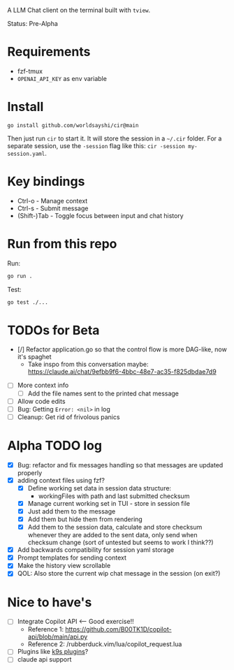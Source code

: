 
A LLM Chat client on the terminal built with `tview`.

Status: Pre-Alpha

# Requirements

- fzf-tmux
- `OPENAI_API_KEY` as env variable

# Install

```
go install github.com/worldsayshi/cir@main
```

Then just run `cir` to start it. It will store the session in a `~/.cir` folder.
For a separate session, use the `-session` flag like this: `cir -session my-session.yaml`.


# Key bindings

- Ctrl-o - Manage context
- Ctrl-s - Submit message
- (Shift-)Tab - Toggle focus between input and chat history

# Run from this repo

Run:
```bash
go run .
```

Test:
```bash
go test ./...
```

# TODOs for Beta

- [/] Refactor application.go so that the control flow is more DAG-like, now it's spaghet
    - Take inspo from this conversation maybe: https://claude.ai/chat/9efbb9f6-4bbc-48e7-ac35-f825dbdae7d9
- [ ] More context info
    - [ ] Add the file names sent to the printed chat message
- [ ] Allow code edits
- [ ] Bug: Getting `Error: <nil>` in log
- [ ] Cleanup: Get rid of frivolous panics

# Alpha TODO log

- [X] Bug: refactor and fix messages handling so that messages are updated properly
- [X] adding context files using fzf?
    - [X] Define working set data in session data structure:
        - workingFiles with path and last submitted checksum
    - [X] Manage current working set in TUI - store in session file
    - [X] Just add them to the message
    - [X] Add them but hide them from rendering
    - [X] Add them to the session data, calculate and store checksum whenever they are added to the sent data, only send when checksum change (sort of untested but seems to work I think??)
- [X] Add backwards compatibility for session yaml storage
- [X] Prompt templates for sending context
- [X] Make the history view scrollable
- [X] QOL: Also store the current wip chat message in the session (on exit?)

# Nice to have's

- [ ] Integrate Copilot API <-- Good exercise!!
    - Reference 1: https://github.com/B00TK1D/copilot-api/blob/main/api.py
    - Reference 2: /rubberduck.vim/lua/copilot_request.lua
- [ ] Plugins like [k9s plugins](https://k9scli.io/topics/plugins/)?
- [ ] claude api support